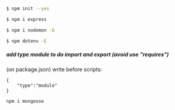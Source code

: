 
``` bash
$ npm init --yes
```


``` bash
$ npm i express
```

``` bash
$ npm i nodemon -D 
```

``` bash
$ npm dotenv -E
```

##### add type module to do import and export (avoid use "requires")

(on package.json) 
write before scripts:
```
{
    "type":"module"
}
```

``` bash
npm i mongoose
```



